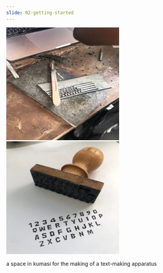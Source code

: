```yaml
---
slide: 02-getting-started
---
```


<img src="/assets/img/stamp1.jpeg" alt="" style="height: 300px; width:300px;"/>
<img src="/assets/img/stamp2.jpeg" alt="" style="height: 300px; width:300px;"/>

a space in kumasi for the making of a text-making apparatus